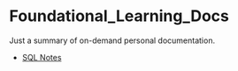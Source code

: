 # Foundational_Learning_Docs

Just a summary of on-demand personal documentation.

- [SQL Notes](https://github.com/collich/Foundational_Learning_Docs/tree/main/SQL)
